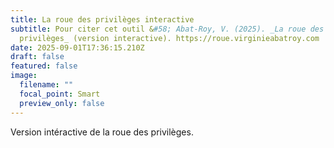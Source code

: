 ```yaml
---
title: La roue des privilèges interactive
subtitle: Pour citer cet outil &#58; Abat-Roy, V. (2025). _La roue des
  privilèges_ (version interactive). https://roue.virginieabatroy.com
date: 2025-09-01T17:36:15.210Z
draft: false
featured: false
image:
  filename: ""
  focal_point: Smart
  preview_only: false
---
```

Version intéractive de la roue des privilèges.
